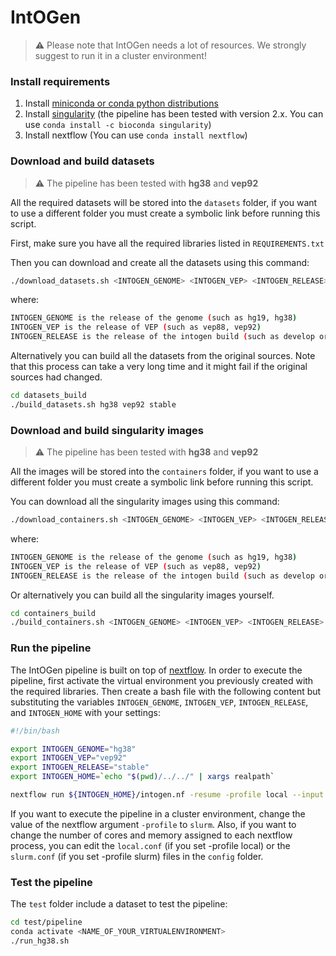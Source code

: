 # IntOGen #

> :warning: Please note that IntOGen needs a lot of resources. We strongly suggest to run it in a cluster environment!

### Install requirements

1. Install [miniconda or conda python distributions](https://docs.conda.io/projects/conda/en/latest/index.html)
2. Install [singularity](https://sylabs.io/singularity/) (the pipeline has been tested 
with version 2.x. You can use `conda install -c bioconda singularity`)
3. Install nextflow  (You can use `conda install nextflow`)

### Download and build datasets

> :warning: The pipeline has been tested with **hg38** and **vep92**

All the required datasets will be stored into the `datasets` folder, 
if you want to use a different folder you must create a symbolic link 
before running this script. 

First, make sure you have all the required libraries listed in `REQUIREMENTS.txt`

Then you can download and create all the datasets using this command:

```bash
./download_datasets.sh <INTOGEN_GENOME> <INTOGEN_VEP> <INTOGEN_RELEASE>
```
where:
```bash
INTOGEN_GENOME is the release of the genome (such as hg19, hg38)
INTOGEN_VEP is the release of VEP (such as vep88, vep92)
INTOGEN_RELEASE is the release of the intogen build (such as develop or stable)
```

Alternatively you can build all the datasets from the original sources. 
Note that this process can take a very long time and it might fail if the 
original sources had changed.

```bash
cd datasets_build
./build_datasets.sh hg38 vep92 stable
```

### Download and build singularity images

> :warning: The pipeline has been tested with **hg38** and **vep92**

All the images will be stored into the `containers` folder, if you want to use a 
different folder you must create a symbolic link before running this script. 

You can download all the singularity images using this command:

```bash
./download_containers.sh <INTOGEN_GENOME> <INTOGEN_VEP> <INTOGEN_RELEASE>
```
where:
```bash
INTOGEN_GENOME is the release of the genome (such as hg19, hg38)
INTOGEN_VEP is the release of VEP (such as vep88, vep92)
INTOGEN_RELEASE is the release of the intogen build (such as develop or stable)
```

Or alternatively you can build all the singularity images yourself. 

```bash
cd containers_build
./build_containers.sh <INTOGEN_GENOME> <INTOGEN_VEP> <INTOGEN_RELEASE>
```

### Run the pipeline

The IntOGen pipeline is built on top of [nextflow](https://www.nextflow.io/). 
In order to execute the pipeline, first activate the virtual environment 
you previously created with the required libraries. Then create a bash file 
with the following content but substituting the variables `INTOGEN_GENOME`, 
`INTOGEN_VEP`, `INTOGEN_RELEASE`, and `INTOGEN_HOME` with your settings:
```bash
#!/bin/bash

export INTOGEN_GENOME="hg38"
export INTOGEN_VEP="vep92"
export INTOGEN_RELEASE="stable"
export INTOGEN_HOME=`echo "$(pwd)/../../" | xargs realpath`

nextflow run ${INTOGEN_HOME}/intogen.nf -resume -profile local --input ./input --output ./output
```
If you want to execute the pipeline in a cluster environment, change the 
value of the nextflow argument `-profile` to `slurm`. Also, if you want 
to change the number of cores and memory assigned to each nextflow process,
you can edit the `local.conf` (if you set -profile local) or the `slurm.conf` 
(if you set -profile slurm) files in the `config` folder.

### Test the pipeline
The `test` folder include a dataset to test the pipeline: 
```bash
cd test/pipeline
conda activate <NAME_OF_YOUR_VIRTUALENVIRONMENT>
./run_hg38.sh
```